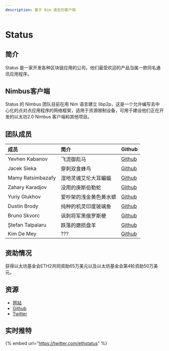 ```yaml
---
description: 基于 Nim 语言的客户端
---
```


# Status

## 简介

Status 是一家开发各种区块链应用的公司，他们最受欢迎的产品当属一款同名通讯应用程序。

## Nimbus客户端

Status 的 Nimbus 团队目前在用 Nim 语言建立 libp2p，这是一个允许编写去中心化的点对点应用程序的网络框架，适用于资源限制设备，可用于建设他们正在开发的以太坊2.0 Nimbus 客户端和其他项目。

## **团队成员**

| **成员** | 简介 | Github |
| :--- | :--- | :--- |
| Yevhen Kabanov | 飞流御彪马 | [Github](https://github.com/cheatfate) |
| Jacek Sieka | 穿刺双食蜂鸟 | [Github](https://github.com/arnetheduck) |
| Mamy Ratsimbazafy | 湿地灵魂艾伦大耳蝙蝠 | [Github](https://github.com/mratsim) |
| Zahary Karadjov | 没用的庚斯伯勒蛇 | [Github](https://github.com/zah) |
| Yuriy Glukhov | 爱吵架的浅金黄色黄水蟒 | [Github](https://github.com/yglukhov) |
| Dustin Brody | 纯种的机灵印度玻璃鱼 | [Github](https://github.com/tersec) |
| Bruno Skvorc | 讽刺将军黑俄罗斯梗 | [Github](https://github.com/swader) |
| Ștefan Talpalaru | 跌落的磨损盘羊 | [Github](https://github.com/stefantalpalaru) |
| Kim De Mey | ??? | [Github](https://github.com/kdeme) |

## **资助情况**

获得以太坊基金会ETH2共同资助65万美元以及以太坊基金会第4轮资助50万美元。

## 资源

* [网站](https://nimbus.status.im/)
* [Github](https://github.com/status-im/nimbus)
* [Twitter](https://twitter.com/ethstatus)

## 实时推特

{% embed url="https://twitter.com/ethstatus" %}




